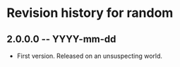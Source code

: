 # Revision history for random

## 2.0.0.0  -- YYYY-mm-dd

* First version. Released on an unsuspecting world.
